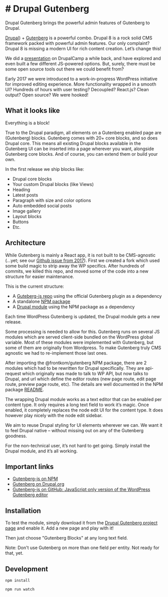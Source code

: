 # # Drupal Gutenberg
Drupal Gutenberg brings the powerful admin features of Gutenberg to Drupal.

[Drupal](https://www.drupal.org/)) + [Gutenberg](https://wordpress.org/gutenberg/) is a powerful combo. Drupal 8 is a rock solid CMS framework packed with powerful admin features. Our only complaint? Drupal 8 is missing a modern UI for rich content creation. Let’s change this! 

We did a [presentation](https://docs.google.com/presentation/d/1OOTDSx4hPQaEweIrwAk8fs9UmN5nEcLeAt5VFec96ek/edit#slide=id.g19049ed2db_0_5) on DrupalCamp a while back, and have explored and even built a few different JS-powered options. But, surely, there must be some open source tools out there we could benefit from? 

Early 2017 we were introduced to a work-in-progress WordPress initiative for improved editing experience. More functionality wrapped in a smooth UI? Hundreds of hours with user testing? Decoupled? React.js? Clean output? Open source? We were hooked!

## What it looks like
Everything is a block!

True to the Drupal paradigm, all elements on a Gutenberg enabled page are (Gutenberg) blocks. Gutenberg comes with 20+ core blocks, and so does Drupal core. This means all existing Drupal blocks available in the Gutenberg UI can be inserted into a page wherever you want, alongside Gutenberg core blocks. And of course, you can extend them or build your own.

In the first release we ship blocks like:

- Drupal core blocks
- Your custom Drupal blocks (like Views)
- Heading
- Latest posts
- Paragraph with size and color options
- Auto embedded social posts
- Image gallery
- Layout blocks
- Buttons
- Etc.

## Architecture
While Gutenberg is mainly a React app, it is not built to be CMS-agnostic (...yet; see our [Github issue from 2017](https://github.com/WordPress/gutenberg/issues/2780)). First we created a fork which used some build magic to strip away the WP specifics. After hundreds of commits, we killed this repo, and moved some of the code into a new structure for easier maintenance. 

This is the current structure:

- A [Guteberg-js repo](https://github.com/front/gutenberg-js) using the official Gutenberg plugin as a dependency
- A standalone [NPM package](https://www.npmjs.com/package/@frontkom/gutenberg) 
- A [Drupal module](https://www.drupal.org/sandbox/marcofernandes/2981601) using the NPM package as a dependency

Each time WordPress Gutenberg is updated, the Drupal module gets a new release. 

Some processing is needed to allow for this. Gutenberg runs on several JS modules which are served client-side bundled on the WordPress global variable. Most of these modules were implemented with Gutenberg, but some of them are originally from Wordpress. To make Gutenberg truly CMS agnostic we had to re-implement those last ones.

After importing the @frontkom/gutenberg NPM package, there are 2 modules which had to be rewritten for Drupal specifically. They are api-request which originally was made to talk to WP API, but now talks to Drupal, and url which define the editor routes (new page route, edit page route, preview page route, etc). The details are well documented in the NPM package [README](https://www.npmjs.com/package/@frontkom/gutenberg).

The wrapping Drupal module works as a text editor that can be enabled per content type. It only requires a long text field to work it’s magic. Once enabled, it completely replaces the node edit UI for the content type. It does however play nicely with the node edit sidebar. 

We aim to reuse Drupal styling for UI elements wherever we can. We want it to feel Drupal native – without missing out on any of the Gutenberg goodness.

For the non-technical user, it’s not hard to get going. Simply install the Drupal module, and it’s all working.

## Important links
- [Gutenberg-js on NPM](https://www.npmjs.com/package/@frontkom/gutenberg-js)
- [Gutenberg on Drupal.org](https://www.drupal.org/sandbox/marcofernandes/2981601)
- [Gutenberg-js on GitHub: JavaScript only version of the WordPress Gutenberg editor](https://github.com/front/gutenberg-js)

## Installation
To test the module, simply download it from the [Drupal Gutenberg project page](https://www.drupal.org/project/gutenberg) and enable it. Add a new page and play with it! 

Then just choose "Gutenberg Blocks" at any long text field.

Note: Don't use Gutenberg on more than one field per entity. Not ready for that, yet.

## Development
`npm install`

`npm run watch`

